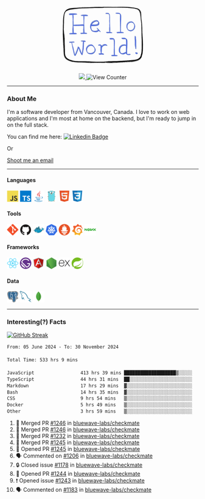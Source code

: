 <div align="center">
    <img src="./img/hello_world.webp" height="200px" width="">
    <div>
        <a href="https://www.linkedin.com/in/ajhollid">
            <img src="https://img.shields.io/badge/LinkedIn-blue"/>
        </a>
        <img src="https://komarev.com/ghpvc/?username=ajhollid&color=yellow" alt="View Counter">
    </div>
</div>

---

### About Me

I'm a software developer from Vancouver, Canada. I love to work on web applications and I'm most at home on the backend, but I'm ready to jump in on the full stack.

You can find me here: [![Linkedin Badge](https://img.shields.io/badge/-ajhollid-blue?style=flat&logo=Linkedin&logoColor=white)](https://www.linkedin.com/in/ajhollid)

Or

[Shoot me an email](mailto:ajhollid@gmail.com)

---

#### Languages

<div>
    <img src="./img/devicons/javascript-original.svg" width=30 height=30 alt="JavaScript">
    <img src="/img/devicons/typescript-original.svg" width=30 height=30 alt="TypeScript">
    <img src="./img/devicons/java-original.svg" width=30 height=30 alt="Java">
    <img src="./img/devicons/go-original.svg" width=30 height=30 alt="Golang">
    <img src="./img/devicons/html5-original.svg" width=30 height=30 alt="HTML 5">
    <img src="./img/devicons/css3-original.svg" width=30 height=30 alt="CSS 3">
</div>

#### Tools

<div>
    <img src="./img/devicons/git-original.svg" width=30 height=30 alt="Git">
    <img src="./img/devicons/github-original.svg" width=30 height=30 alt="Github">
    <img src="./img/devicons/docker-original.svg" width=30 
    height=30 alt="Docker">
    <img src="./img/devicons/kubernetes-original.svg" width=30 height=30 alt="K8">
    <img src="./img/devicons/prometheus-original.svg" width=30 height=30 alt="Prometheus">
    <img src="./img/devicons/grafana-original.svg" width=30 height=30 alt="Grafana">
    <img src="./img/devicons/nginx-original.svg" width=30 height=30 alt="Nginx">
</div>

#### Frameworks

<div>
    <img src="./img/devicons/react-original.svg" width=30 height=30 alt="React">
    <img src="./img/devicons/gatsby-original.svg" width=30 height=30 alt="Gatsby">
    <img src="./img/devicons/angularjs-original.svg" width=30 height=30 alt="AngularJS">
    <img src="./img/devicons/nodejs-original.svg" width=30 height=30 alt="NodeJS">
    <img src="./img/devicons/express-original.svg" width=30 height=30 alt="Express">
    <img src="./img/devicons/spring-original.svg" width=30 height=30 alt="Spring">
</div>

#### Data

<div>
    <img src="./img/devicons/postgresql-original.svg" width=30 height=30 alt="Postgresql">
    <img src="./img/devicons/mysql-original.svg" width=30 height=30 alt="Mysql">
    <img src="./img/devicons/mongodb-original.svg" width=30 height=30 alt="MongoDB">
</div>

---

### Interesting(?) Facts

[![GitHub Streak](http://github-readme-streak-stats.herokuapp.com?user=ajhollid)](https://git.io/streak-stats)

 <!--START_SECTION:waka-->

```txt
From: 05 June 2024 - To: 30 November 2024

Total Time: 533 hrs 9 mins

JavaScript                 413 hrs 39 mins ███████████████████▒░░░░░   77.01 %
TypeScript                 44 hrs 31 mins  ██░░░░░░░░░░░░░░░░░░░░░░░   08.29 %
Markdown                   17 hrs 29 mins  ▓░░░░░░░░░░░░░░░░░░░░░░░░   03.26 %
Bash                       14 hrs 35 mins  ▓░░░░░░░░░░░░░░░░░░░░░░░░   02.72 %
CSS                        9 hrs 54 mins   ▒░░░░░░░░░░░░░░░░░░░░░░░░   01.85 %
Docker                     5 hrs 49 mins   ▒░░░░░░░░░░░░░░░░░░░░░░░░   01.09 %
Other                      3 hrs 59 mins   ▒░░░░░░░░░░░░░░░░░░░░░░░░   00.74 %
```

<!--END_SECTION:waka-->


<!--START_SECTION:activity-->
1. 🎉 Merged PR [#1246](https://github.com/bluewave-labs/checkmate/pull/1246) in [bluewave-labs/checkmate](https://github.com/bluewave-labs/checkmate)
2. 🎉 Merged PR [#1246](https://github.com/bluewave-labs/checkmate/pull/1246) in [bluewave-labs/checkmate](https://github.com/bluewave-labs/checkmate)
3. 🎉 Merged PR [#1232](https://github.com/bluewave-labs/checkmate/pull/1232) in [bluewave-labs/checkmate](https://github.com/bluewave-labs/checkmate)
4. 🎉 Merged PR [#1245](https://github.com/bluewave-labs/checkmate/pull/1245) in [bluewave-labs/checkmate](https://github.com/bluewave-labs/checkmate)
5. 💪 Opened PR [#1245](https://github.com/bluewave-labs/checkmate/pull/1245) in [bluewave-labs/checkmate](https://github.com/bluewave-labs/checkmate)
6. 🗣 Commented on [#1206](https://github.com/bluewave-labs/checkmate/issues/1206#issuecomment-2510488004) in [bluewave-labs/checkmate](https://github.com/bluewave-labs/checkmate)
7. 🔒 Closed issue [#1178](https://github.com/bluewave-labs/checkmate/issues/1178) in [bluewave-labs/checkmate](https://github.com/bluewave-labs/checkmate)
8. 💪 Opened PR [#1244](https://github.com/bluewave-labs/checkmate/pull/1244) in [bluewave-labs/checkmate](https://github.com/bluewave-labs/checkmate)
9. ❗ Opened issue [#1243](https://github.com/bluewave-labs/checkmate/issues/1243) in [bluewave-labs/checkmate](https://github.com/bluewave-labs/checkmate)
10. 🗣 Commented on [#1183](https://github.com/bluewave-labs/checkmate/issues/1183#issuecomment-2510467534) in [bluewave-labs/checkmate](https://github.com/bluewave-labs/checkmate)
<!--END_SECTION:activity-->
